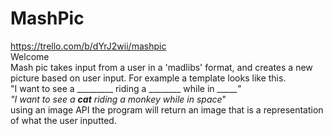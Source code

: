 # MashPic
https://trello.com/b/dYrJ2wii/mashpic <br />
Welcome <br />
Mash pic takes input from a user in a 'madlibs' format, and creates a new picture based on user input. For example a template looks like this.<br />
"I want to see a _________ riding a ________ while in ______"<br />
"I want to see a ___cat__ riding a _monkey__ while in _space__"<br />
using an image API the program will return an image that is a representation of what the user inputted.
